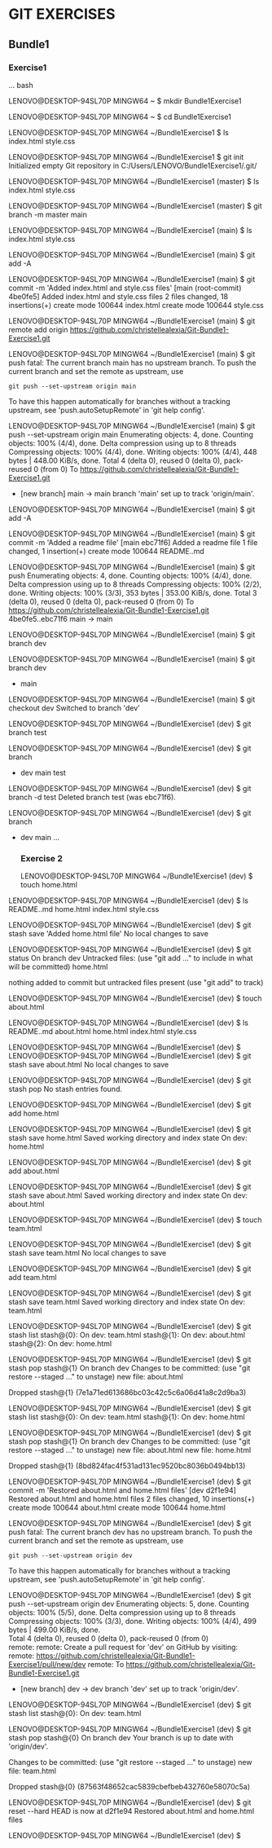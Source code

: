 # GIT EXERCISES

## Bundle1

### Exercise1

... bash

LENOVO@DESKTOP-94SL70P MINGW64 ~
$ mkdir Bundle1Exercise1

LENOVO@DESKTOP-94SL70P MINGW64 ~
$ cd Bundle1Exercise1


LENOVO@DESKTOP-94SL70P MINGW64 ~/Bundle1Exercise1
$ ls
index.html  style.css

LENOVO@DESKTOP-94SL70P MINGW64 ~/Bundle1Exercise1
$ git init
Initialized empty Git repository in C:/Users/LENOVO/Bundle1Exercise1/.git/

LENOVO@DESKTOP-94SL70P MINGW64 ~/Bundle1Exercise1 (master)
$ ls
index.html  style.css


LENOVO@DESKTOP-94SL70P MINGW64 ~/Bundle1Exercise1 (master)
$ git branch -m master main

LENOVO@DESKTOP-94SL70P MINGW64 ~/Bundle1Exercise1 (main)
$ ls
index.html  style.css

LENOVO@DESKTOP-94SL70P MINGW64 ~/Bundle1Exercise1 (main)
$ git add -A

LENOVO@DESKTOP-94SL70P MINGW64 ~/Bundle1Exercise1 (main)
$ git commit -m 'Added index.html and style.css files'
[main (root-commit) 4be0fe5] Added index.html and style.css files
 2 files changed, 18 insertions(+)
 create mode 100644 index.html
 create mode 100644 style.css

LENOVO@DESKTOP-94SL70P MINGW64 ~/Bundle1Exercise1 (main)
$ git remote add origin https://github.com/christellealexia/Git-Bundle1-Exercise1.git

LENOVO@DESKTOP-94SL70P MINGW64 ~/Bundle1Exercise1 (main)
$ git push
fatal: The current branch main has no upstream branch.
To push the current branch and set the remote as upstream, use

    git push --set-upstream origin main

To have this happen automatically for branches without a tracking
upstream, see 'push.autoSetupRemote' in 'git help config'.


LENOVO@DESKTOP-94SL70P MINGW64 ~/Bundle1Exercise1 (main)
$  git push --set-upstream origin main
Enumerating objects: 4, done.
Counting objects: 100% (4/4), done.
Delta compression using up to 8 threads
Compressing objects: 100% (4/4), done.
Writing objects: 100% (4/4), 448 bytes | 448.00 KiB/s, done.
Total 4 (delta 0), reused 0 (delta 0), pack-reused 0 (from 0)
To https://github.com/christellealexia/Git-Bundle1-Exercise1.git
 * [new branch]      main -> main
branch 'main' set up to track 'origin/main'.

LENOVO@DESKTOP-94SL70P MINGW64 ~/Bundle1Exercise1 (main)
$ git add -A

LENOVO@DESKTOP-94SL70P MINGW64 ~/Bundle1Exercise1 (main)
$ git commit -m 'Added a readme file'
[main ebc71f6] Added a readme file
 1 file changed, 1 insertion(+)
 create mode 100644 README..md


LENOVO@DESKTOP-94SL70P MINGW64 ~/Bundle1Exercise1 (main)
$ git push
Enumerating objects: 4, done.
Counting objects: 100% (4/4), done.
Delta compression using up to 8 threads
Compressing objects: 100% (2/2), done.
Writing objects: 100% (3/3), 353 bytes | 353.00 KiB/s, done.
Total 3 (delta 0), reused 0 (delta 0), pack-reused 0 (from 0)
To https://github.com/christellealexia/Git-Bundle1-Exercise1.git
   4be0fe5..ebc71f6  main -> main

LENOVO@DESKTOP-94SL70P MINGW64 ~/Bundle1Exercise1 (main)
$ git branch dev

LENOVO@DESKTOP-94SL70P MINGW64 ~/Bundle1Exercise1 (main)
$ git branch
  dev
* main

LENOVO@DESKTOP-94SL70P MINGW64 ~/Bundle1Exercise1 (main)
$ git checkout dev
Switched to branch 'dev'

LENOVO@DESKTOP-94SL70P MINGW64 ~/Bundle1Exercise1 (dev)
$ git branch test

LENOVO@DESKTOP-94SL70P MINGW64 ~/Bundle1Exercise1 (dev)
$ git branch
* dev
  main
  test

LENOVO@DESKTOP-94SL70P MINGW64 ~/Bundle1Exercise1 (dev)
$ git branch -d test
Deleted branch test (was ebc71f6).

LENOVO@DESKTOP-94SL70P MINGW64 ~/Bundle1Exercise1 (dev)
$ git branch
* dev
  main
  ...

  ### Exercise 2

  LENOVO@DESKTOP-94SL70P MINGW64 ~/Bundle1Exercise1 (dev)
$ touch home.html

LENOVO@DESKTOP-94SL70P MINGW64 ~/Bundle1Exercise1 (dev)
$ ls
README..md  home.html  index.html  style.css

LENOVO@DESKTOP-94SL70P MINGW64 ~/Bundle1Exercise1 (dev)
$ git stash save 'Added home.html file'
No local changes to save

LENOVO@DESKTOP-94SL70P MINGW64 ~/Bundle1Exercise1 (dev)
$ git status
On branch dev
Untracked files:
  (use "git add <file>..." to include in what will be committed)
        home.html

nothing added to commit but untracked files present (use "git add" to track)

LENOVO@DESKTOP-94SL70P MINGW64 ~/Bundle1Exercise1 (dev)
$ touch about.html

LENOVO@DESKTOP-94SL70P MINGW64 ~/Bundle1Exercise1 (dev)
$ ls
README..md  about.html  home.html  index.html  style.css

LENOVO@DESKTOP-94SL70P MINGW64 ~/Bundle1Exercise1 (dev)
$
LENOVO@DESKTOP-94SL70P MINGW64 ~/Bundle1Exercise1 (dev)
$ git stash save about.html
No local changes to save

LENOVO@DESKTOP-94SL70P MINGW64 ~/Bundle1Exercise1 (dev)
$ git stash pop
No stash entries found.

LENOVO@DESKTOP-94SL70P MINGW64 ~/Bundle1Exercise1 (dev)
$ git add home.html

LENOVO@DESKTOP-94SL70P MINGW64 ~/Bundle1Exercise1 (dev)
$ git stash save home.html
Saved working directory and index state On dev: home.html

LENOVO@DESKTOP-94SL70P MINGW64 ~/Bundle1Exercise1 (dev)
$ git add about.html

LENOVO@DESKTOP-94SL70P MINGW64 ~/Bundle1Exercise1 (dev)
$ git stash save about.html
Saved working directory and index state On dev: about.html

LENOVO@DESKTOP-94SL70P MINGW64 ~/Bundle1Exercise1 (dev)
$ touch team.html

LENOVO@DESKTOP-94SL70P MINGW64 ~/Bundle1Exercise1 (dev)
$ git stash save team.html
No local changes to save

LENOVO@DESKTOP-94SL70P MINGW64 ~/Bundle1Exercise1 (dev)
$ git add team.html

LENOVO@DESKTOP-94SL70P MINGW64 ~/Bundle1Exercise1 (dev)
$ git stash save team.html
Saved working directory and index state On dev: team.html

LENOVO@DESKTOP-94SL70P MINGW64 ~/Bundle1Exercise1 (dev)
$ git stash list
stash@{0}: On dev: team.html
stash@{1}: On dev: about.html
stash@{2}: On dev: home.html

LENOVO@DESKTOP-94SL70P MINGW64 ~/Bundle1Exercise1 (dev)
$ git stash pop stash@{1}
On branch dev
Changes to be committed:
  (use "git restore --staged <file>..." to unstage)
        new file:   about.html

Dropped stash@{1} (7e1a71ed613686bc03c42c5c6a06d41a8c2d9ba3)

LENOVO@DESKTOP-94SL70P MINGW64 ~/Bundle1Exercise1 (dev)
$ git stash list
stash@{0}: On dev: team.html
stash@{1}: On dev: home.html

LENOVO@DESKTOP-94SL70P MINGW64 ~/Bundle1Exercise1 (dev)
$ git stash pop stash@{1}
On branch dev
Changes to be committed:
  (use "git restore --staged <file>..." to unstage)
        new file:   about.html
        new file:   home.html

Dropped stash@{1} (8bd824fac4f531ad131ec9520bc8036b0494bb13)    

LENOVO@DESKTOP-94SL70P MINGW64 ~/Bundle1Exercise1 (dev)
$ git commit -m 'Restored about.html and home.html files'
[dev d2f1e94] Restored about.html and home.html files
 2 files changed, 10 insertions(+)
 create mode 100644 about.html
 create mode 100644 home.html

LENOVO@DESKTOP-94SL70P MINGW64 ~/Bundle1Exercise1 (dev)
$ git push
fatal: The current branch dev has no upstream branch.
To push the current branch and set the remote as upstream, use  

    git push --set-upstream origin dev

To have this happen automatically for branches without a tracking
upstream, see 'push.autoSetupRemote' in 'git help config'.      


LENOVO@DESKTOP-94SL70P MINGW64 ~/Bundle1Exercise1 (dev)
$  git push --set-upstream origin dev
Enumerating objects: 5, done.
Counting objects: 100% (5/5), done.
Delta compression using up to 8 threads
Compressing objects: 100% (3/3), done.
Writing objects: 100% (4/4), 499 bytes | 499.00 KiB/s, done.    
Total 4 (delta 0), reused 0 (delta 0), pack-reused 0 (from 0)   
remote: 
remote: Create a pull request for 'dev' on GitHub by visiting:  
remote:      https://github.com/christellealexia/Git-Bundle1-Exercise1/pull/new/dev
remote:
To https://github.com/christellealexia/Git-Bundle1-Exercise1.git
 * [new branch]      dev -> dev
branch 'dev' set up to track 'origin/dev'.

LENOVO@DESKTOP-94SL70P MINGW64 ~/Bundle1Exercise1 (dev)
$ git stash list
stash@{0}: On dev: team.html

LENOVO@DESKTOP-94SL70P MINGW64 ~/Bundle1Exercise1 (dev)
$ git stash pop stash@{0}
On branch dev
Your branch is up to date with 'origin/dev'.

Changes to be committed:
  (use "git restore --staged <file>..." to unstage)
        new file:   team.html

Dropped stash@{0} (87563f48652cac5839cbefbeb432760e58070c5a)    

LENOVO@DESKTOP-94SL70P MINGW64 ~/Bundle1Exercise1 (dev)
$ git reset --hard
HEAD is now at d2f1e94 Restored about.html and home.html files

LENOVO@DESKTOP-94SL70P MINGW64 ~/Bundle1Exercise1 (dev)
$



